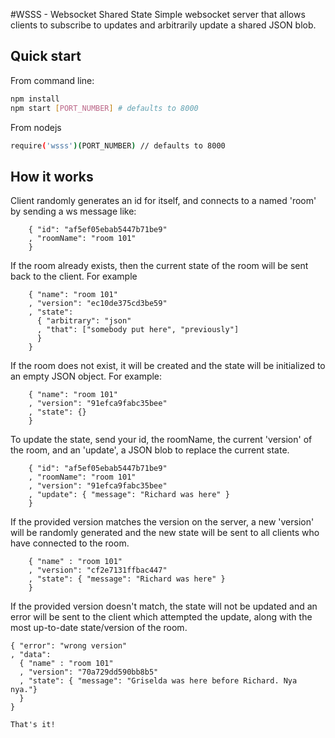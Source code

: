 #WSSS - Websocket Shared State
Simple websocket server that allows clients to subscribe to updates and arbitrarily update a shared JSON blob.

## Quick start

From command line:

```sh
npm install
npm start [PORT_NUMBER] # defaults to 8000
```

From nodejs

```sh
require('wsss')(PORT_NUMBER) // defaults to 8000
```

## How it works
Client randomly generates an id for itself, and connects to a named 'room' by sending a ws message like:
```
    { "id": "af5ef05ebab5447b71be9"
    , "roomName": "room 101"
    }
```

If the room already exists, then the current state of the room will be sent back to the client. For example
```
    { "name": "room 101"
    , "version": "ec10de375cd3be59"
    , "state": 
      { "arbitrary": "json"
      , "that": ["somebody put here", "previously"]
      }
    }
```

If the room does not exist, it will be created and the state will be initialized to an empty JSON object. For example:

```
    { "name": "room 101"
    , "version": "91efca9fabc35bee"
    , "state": {}
    }
```

To update the state, send your id, the roomName, the current 'version' of the room, and an 'update', a JSON blob to replace the current state.
```
    { "id": "af5ef05ebab5447b71be9"
    , "roomName": "room 101"
    , "version": "91efca9fabc35bee"
    , "update": { "message": "Richard was here" }
    }
```

If the provided version matches the version on the server, a new 'version' will be randomly generated and the new state will be sent to all clients who have connected to the room.

```
    { "name" : "room 101"
    , "version": "cf2e7131ffbac447"
    , "state": { "message": "Richard was here" }
    }

```

If the provided version doesn't match, the state will not be updated and an error will be sent to the client which attempted the update, along with the most up-to-date state/version of the room.

```
{ "error": "wrong version"
, "data": 
  { "name" : "room 101"
  , "version": "70a729dd590bb8b5"
  , "state": { "message": "Griselda was here before Richard. Nya nya."}
  }
}

That's it!
